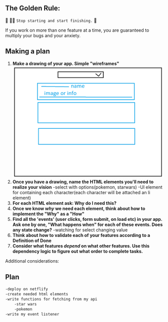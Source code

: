 ## The Golden Rule:

🦸 🦸‍♂️ `Stop starting and start finishing.` 🏁

If you work on more than one feature at a time, you are guaranteed to multiply your bugs and your anxiety.

## Making a plan

1. **Make a drawing of your app. Simple "wireframes"**
![api wireframe](/assets/wireframe.png "wireframe for my api demo")
1. **Once you have a drawing, name the HTML elements you'll need to realize your vision**
    -select with options(pokemon, starwars)
    -Ul element for containing each character(each character will be attached an li element)
1. **For each HTML element ask: Why do I need this?**
1. **Once we know _why_ we need each element, think about how to implement the "Why" as a "How"**
1. **Find all the 'events' (user clicks, form submit, on load etc) in your app. Ask one by one, "What happens when" for each of these events. Does any state change?**
    -watching for select changing value
1. **Think about how to validate each of your features according to a Definition of Done**
1. **Consider what features _depend_ on what other features. Use this dependency logic to figure out what order to complete tasks.**

Additional considerations:

## Plan

    -deploy on netflify
    -create needed html elements
    -write functions for fetching from my api
        -star wars
        -pokemon
    -write my event listener